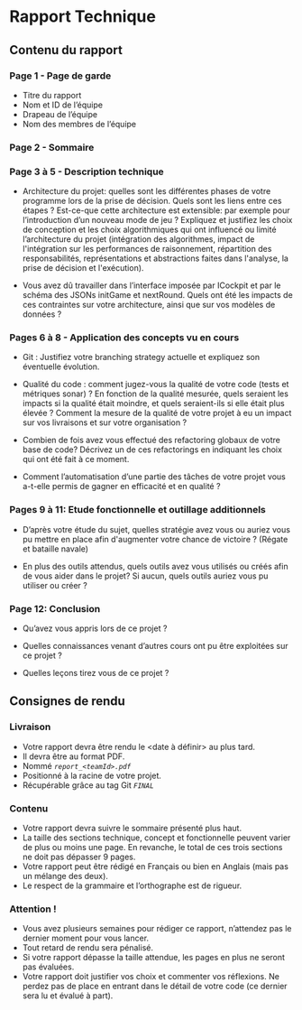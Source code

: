# Rapport Technique

## Contenu du rapport

### Page 1 - Page de garde
-   Titre du rapport
-   Nom et ID de l’équipe
-   Drapeau de l’équipe
-   Nom des membres de l’équipe

### Page 2 - Sommaire

### Page 3 à 5 - Description technique

-   Architecture du projet: quelles sont les différentes phases de votre programme lors de la prise de décision. Quels sont les liens entre ces étapes ? Est-ce-que cette architecture est extensible: par exemple pour l’introduction d’un nouveau mode de jeu ? Expliquez et justifiez les choix de conception et les choix algorithmiques qui ont influencé ou limité l’architecture du projet (intégration des algorithmes, impact de l'intégration sur les performances de raisonnement, répartition des responsabilités, représentations et abstractions faites dans l'analyse, la prise de décision et l'exécution).
    
-   Vous avez dû travailler dans l’interface imposée par ICockpit et par le schéma des JSONs initGame et nextRound. Quels ont été les impacts de ces contraintes sur votre architecture, ainsi que sur vos modèles de données ?

### Pages 6 à 8 - Application des concepts vu en cours

-   Git : Justifiez votre branching strategy actuelle et expliquez son éventuelle évolution.
    
-   Qualité du code : comment jugez-vous la qualité de votre code (tests et métriques sonar) ? En fonction de la qualité mesurée, quels seraient les impacts si la qualité était moindre, et quels seraient-ils si elle était plus élevée ? Comment la mesure de la qualité de votre projet à eu un impact sur vos livraisons et sur votre organisation ?
    
-   Combien de fois avez vous effectué des refactoring globaux de votre base de code? Décrivez un de ces refactorings en indiquant les choix qui ont été fait à ce moment.
    
-   Comment l’automatisation d’une partie des tâches de votre projet vous a-t-elle permis de gagner en efficacité et en qualité ?

### Pages 9 à 11: Etude fonctionnelle et outillage additionnels

-   D’après votre étude du sujet, quelles stratégie avez vous ou auriez vous pu mettre en place afin d'augmenter votre chance de victoire ? (Régate et bataille navale)
    
-   En plus des outils attendus, quels outils avez vous utilisés ou créés afin de vous aider dans le projet? Si aucun, quels outils auriez vous pu utiliser ou créer ?

### Page 12: Conclusion

-   Qu’avez vous appris lors de ce projet ?
    
-   Quelles connaissances venant d’autres cours ont pu être exploitées sur ce projet ?
    
-   Quelles leçons tirez vous de ce projet ?

## Consignes de rendu

### Livraison
-   Votre rapport devra être rendu le <date à définir> au plus tard.
-   Il devra être au format PDF.
-   Nommé *`report_<teamId>.pdf`*
-   Positionné à la racine de votre projet.
-   Récupérable grâce au tag Git *`FINAL`*

### Contenu
-   Votre rapport devra suivre le sommaire présenté plus haut.
-   La taille des sections technique, concept et fonctionnelle peuvent varier de plus ou moins une page. En revanche, le total de ces trois sections ne doit pas dépasser 9 pages.
-   Votre rapport peut être rédigé en Français ou bien en Anglais (mais pas un mélange des deux).
-   Le respect de la grammaire et l’orthographe est de rigueur.

### Attention !
-   Vous avez plusieurs semaines pour rédiger ce rapport, n’attendez pas le dernier moment pour vous lancer.
-   Tout retard de rendu sera pénalisé.
-   Si votre rapport dépasse la taille attendue, les pages en plus ne seront pas évaluées.
-   Votre rapport doit justifier vos choix et commenter vos réflexions. Ne perdez pas de place en entrant dans le détail de votre code (ce dernier sera lu et évalué à part).
